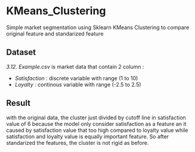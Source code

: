 # KMeans_Clustering
 Simple market segmentation using Sklearn KMeans Clustering to compare original feature and standarized feature
 
 ## Dataset
 *3.12. Example.csv* is market data that contain 2 column :
 - *Satisfaction* :
 discrete variable with range (1 to 10)
 - *Loyalty* :
 continous variable with range (-2.5 to 2.5)
 
 ## Result
 with the original data, the cluster just divided by cutoff line in satisfaction value of 6 because the model only consider satisfaction as a feature an it caused by satisfaction value that too high compared to loyalty value while satisfaction and loyalty value is equally important feature. So after standarized the features, the cluster is not rigid as before. 
 
  
